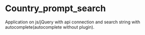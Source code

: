 # Country_prompt_search

Application on js/jQuery with api connection and search string with autocomplete(autocomplete without plugin).
